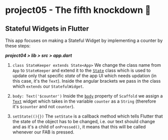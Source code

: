 # project05 - The fifth knockdown :punch:

## Stateful Widgets in Flutter 

This app focuses on making a Stateful Widget by implementing a counter by these steps:

**_project04 > lib > src > **app.dart**_**

1. `class StateKeeper extends State<App>` We change the class name from `App` to `StateKeeper` and extend it to the [`State`](https://docs.flutter.io/flutter/widgets/State-class.html) class which is used to update only that specific _state_ of the app UI which needs updation (in this case, it's the `Text`). Inside the angular brackets we pass in the class which `extends` our `StatefulWidget`.

2. `body: Text('$counter')` Inside the [`body`](https://docs.flutter.io/flutter/material/Scaffold/body.html) property of `Scaffold` we assign a [`Text`](https://docs.flutter.io/flutter/widgets/Text-class.html) widget which takes in the variable `counter` as a `String` (therefore it's `$counter` and not `counter`).

3. `setState((){})` The `setState` is a callback method which tells Flutter that the state of the object has to be changed, i.e. our text should change and as it's a child of `onPressed()`, it means that this will be called whenever our FAB is pressed.